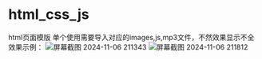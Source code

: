 # html_css_js
html页面模版
单个使用需要导入对应的images,js,mp3文件，不然效果显示不全
效果示例：
![屏幕截图 2024-11-06 211343](https://github.com/user-attachments/assets/2116bf78-3828-4f0f-8a39-42fc00ce2819)
![屏幕截图 2024-11-06 211812](https://github.com/user-attachments/assets/8b77781e-cb5a-476a-b435-504194511298)

